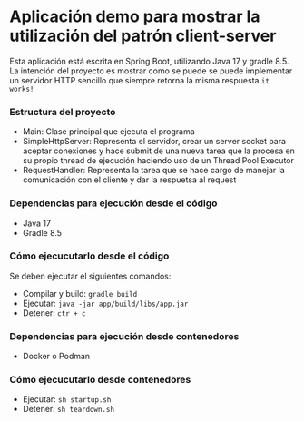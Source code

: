 # Aplicación demo para mostrar la utilización del patrón client-server
Esta aplicación está escrita en Spring Boot, utilizando Java 17 y gradle 8.5.
La intención del proyecto es mostrar como se puede se puede implementar un servidor HTTP sencillo que siempre retorna la misma respuesta `it works!`

### Estructura del proyecto
- Main: Clase principal que ejecuta el programa
- SimpleHttpServer: Representa el servidor, crear un server socket para aceptar conexiones y hace submit de una nueva tarea que la procesa en su propio thread de ejecución haciendo uso de un Thread Pool Executor
- RequestHandler: Representa la tarea que se hace cargo de manejar la comunicación con el cliente y dar la respuetsa al request

### Dependencias para ejecución desde el código
- Java 17
- Gradle 8.5

### Cómo ejecucutarlo desde el código
Se deben ejecutar el siguientes comandos:
- Compilar y build: `gradle build`
- Ejecutar: `java -jar app/build/libs/app.jar`
- Detener: `ctr + c`

### Dependencias para ejecución desde contenedores
- Docker o Podman

### Cómo ejecucutarlo desde contenedores
- Ejecutar: `sh startup.sh`
- Detener: `sh teardown.sh`